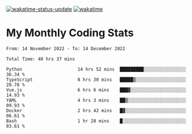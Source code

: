 [![wakatime-status-update](https://github.com/noopurphalak/noopurphalak/workflows/wakatime-status-update/badge.svg)](https://github.com/noopurphalak/noopurphalak/actions/workflows/main.yml)
[![wakatime](https://wakatime.com/badge/user/80ace140-ef40-4fdd-b8ed-f3be3d2e1aea.svg)](https://wakatime.com/@80ace140-ef40-4fdd-b8ed-f3be3d2e1aea)

# My Monthly Coding Stats

<!--START_SECTION:waka-->

```text
From: 14 November 2022 - To: 14 December 2022

Total Time: 40 hrs 37 mins

Python                     14 hrs 52 mins  █████████░░░░░░░░░░░░░░░░   36.34 %
TypeScript                 8 hrs 30 mins   █████▒░░░░░░░░░░░░░░░░░░░   20.78 %
Vue.js                     6 hrs 6 mins    ███▓░░░░░░░░░░░░░░░░░░░░░   14.93 %
YAML                       4 hrs 3 mins    ██▒░░░░░░░░░░░░░░░░░░░░░░   09.93 %
Docker                     2 hrs 42 mins   █▓░░░░░░░░░░░░░░░░░░░░░░░   06.61 %
Bash                       1 hr 28 mins    █░░░░░░░░░░░░░░░░░░░░░░░░   03.61 %
```

<!--END_SECTION:waka-->
